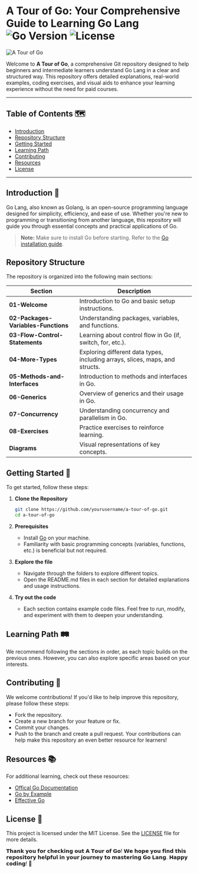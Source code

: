 # A Tour of Go: Your Comprehensive Guide to Learning Go Lang ![Go Version](https://img.shields.io/badge/Go-1.23.2-blue.svg) ![License](https://img.shields.io/badge/License-MIT-yellow.svg)

![A Tour of Go](Images/ATourofGo-01.jpg)

Welcome to **A Tour of Go**, a comprehensive Git repository designed to help beginners and intermediate learners understand Go Lang in a clear and structured way. This repository offers detailed explanations, real-world examples, coding exercises, and visual aids to enhance your learning experience without the need for paid courses.

---

## Table of Contents 🗺️
- [Introduction](#introduction)
- [Repository Structure](#repository-structure)
- [Getting Started](#getting-started)
- [Learning Path](#learning-path)
- [Contributing](#contributing)
- [Resources](#resources)
- [License](#license)

---

## Introduction 🚀

Go Lang, also known as Golang, is an open-source programming language designed for simplicity, efficiency, and ease of use. Whether you're new to programming or transitioning from another language, this repository will guide you through essential concepts and practical applications of Go.

> **Note:** Make sure to install Go before starting. Refer to the [Go installation guide](https://golang.org/doc/install).

## Repository Structure

The repository is organized into the following main sections:

| Section                              | Description                                              |
|--------------------------------------|----------------------------------------------------------|
| **01-Welcome**                       | Introduction to Go and basic setup instructions.        |
| **02-Packages-Variables-Functions**  | Understanding packages, variables, and functions.       |
| **03-Flow-Control-Statements**       | Learning about control flow in Go (if, switch, for, etc.).|
| **04-More-Types**                    | Exploring different data types, including arrays, slices, maps, and structs. |
| **05-Methods-and-Interfaces**        | Introduction to methods and interfaces in Go.           |
| **06-Generics**                      | Overview of generics and their usage in Go.             |
| **07-Concurrency**                   | Understanding concurrency and parallelism in Go.        |
| **08-Exercises**                     | Practice exercises to reinforce learning.               |
| **Diagrams**                         | Visual representations of key concepts.                 |

## Getting Started 🌟

To get started, follow these steps:

1. **Clone the Repository**
   ```bash
   git clone https://github.com/yourusername/a-tour-of-go.git
   cd a-tour-of-go

2. **Prerequisites**
   - Install [Go](https://go.dev/doc/install#:~:text=Download%20and%20install%20Go%20quickly%20with%20the%20steps%20described%20here.) on your machine.
   - Familiarity with basic programming concepts (variables, functions, etc.) is beneficial but not required.

3. **Explore the file**
   - Navigate through the folders to explore different topics.
   - Open the README.md files in each section for detailed explanations and usage instructions.

4. **Try out the code**
   - Each section contains example code files. Feel free to run, modify, and experiment with them to deepen your understanding.

## Learning Path 🛤️
We recommend following the sections in order, as each topic builds on the previous ones. However, you can also explore specific areas based on your interests.

## Contributing 🤝
We welcome contributions! If you'd like to help improve this repository, please follow these steps:
   - Fork the repository.
   - Create a new branch for your feature or fix.
   - Commit your changes.
   - Push to the branch and create a pull request.
Your contributions can help make this repository an even better resource for learners!

## Resources 📚
For additional learning, check out these resources:
- [Offical Go Documentation](https://golang.org/doc/)
- [Go by Example](https://gobyexample.com/)
- [Effective Go](https://go.dev/doc/effective_go)

## License 📜
This project is licensed under the MIT License. See the [LICENSE](LICENSE) file for more details.


𝗧𝗵𝗮𝗻𝗸 𝘆𝗼𝘂 𝗳𝗼𝗿 𝗰𝗵𝗲𝗰𝗸𝗶𝗻𝗴 𝗼𝘂𝘁 𝗔 𝗧𝗼𝘂𝗿 𝗼𝗳 𝗚𝗼! 𝗪𝗲 𝗵𝗼𝗽𝗲 𝘆𝗼𝘂 𝗳𝗶𝗻𝗱 𝘁𝗵𝗶𝘀 𝗿𝗲𝗽𝗼𝘀𝗶𝘁𝗼𝗿𝘆 𝗵𝗲𝗹𝗽𝗳𝘂𝗹 𝗶𝗻 𝘆𝗼𝘂𝗿 𝗷𝗼𝘂𝗿𝗻𝗲𝘆 𝘁𝗼 𝗺𝗮𝘀𝘁𝗲𝗿𝗶𝗻𝗴 𝗚𝗼 𝗟𝗮𝗻𝗴. 𝗛𝗮𝗽𝗽𝘆 𝗰𝗼𝗱𝗶𝗻𝗴! 🎉
